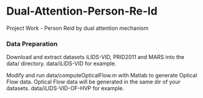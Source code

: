 # Dual-Attention-Person-Re-Id
Project Work - Person Reid by dual attention mechanism

### Data Preparation

Download and extract datasets iLIDS-VID, PRID2011 and MARS into the data/ directory. data/iLIDS-VID for example.

Modify and run data/computeOpticalFlow.m with Matlab to generate Optical Flow data. Optical Flow data will be generated in the same dir of your datasets. data/iLIDS-VID-OF-HVP for example.

